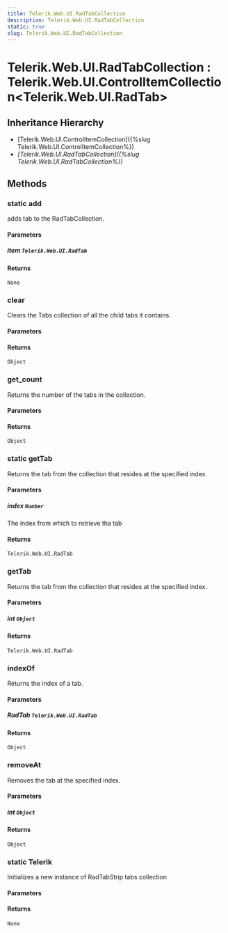 ```yaml
---
title: Telerik.Web.UI.RadTabCollection
description: Telerik.Web.UI.RadTabCollection
static: true
slug: Telerik.Web.UI.RadTabCollection
---
```


# Telerik.Web.UI.RadTabCollection  : Telerik.Web.UI.ControlItemCollection<Telerik.Web.UI.RadTab>

## Inheritance Hierarchy

* [Telerik.Web.UI.ControlItemCollection]({%slug Telerik.Web.UI.ControlItemCollection%})
* *[Telerik.Web.UI.RadTabCollection]({%slug Telerik.Web.UI.RadTabCollection%})*


## Methods

### static add

adds tab to the RadTabCollection.

#### Parameters

##### item `Telerik.Web.UI.RadTab`

#### Returns

`None` 

### clear

Clears the Tabs collection of all the child tabs it contains.

#### Parameters

#### Returns

`Object` 

### get_count

Returns the number of the tabs in the collection.

#### Parameters

#### Returns

`Object` 

### static getTab

Returns the tab from the collection that resides at the specified index.

#### Parameters

##### index `Number`

The index from which to retrieve tha tab 

#### Returns

`Telerik.Web.UI.RadTab` 

### getTab

Returns the tab from the collection that resides at the specified index.

#### Parameters

##### int `Object`

#### Returns

`Telerik.Web.UI.RadTab` 

### indexOf

Returns the index of a tab.

#### Parameters

##### RadTab `Telerik.Web.UI.RadTab`

#### Returns

`Object` 

### removeAt

Removes the tab at the specified index.

#### Parameters

##### int `Object`

#### Returns

`Object` 

### static Telerik

Initializes a new instance of RadTabStrip tabs collection

#### Parameters

#### Returns

`None` 


